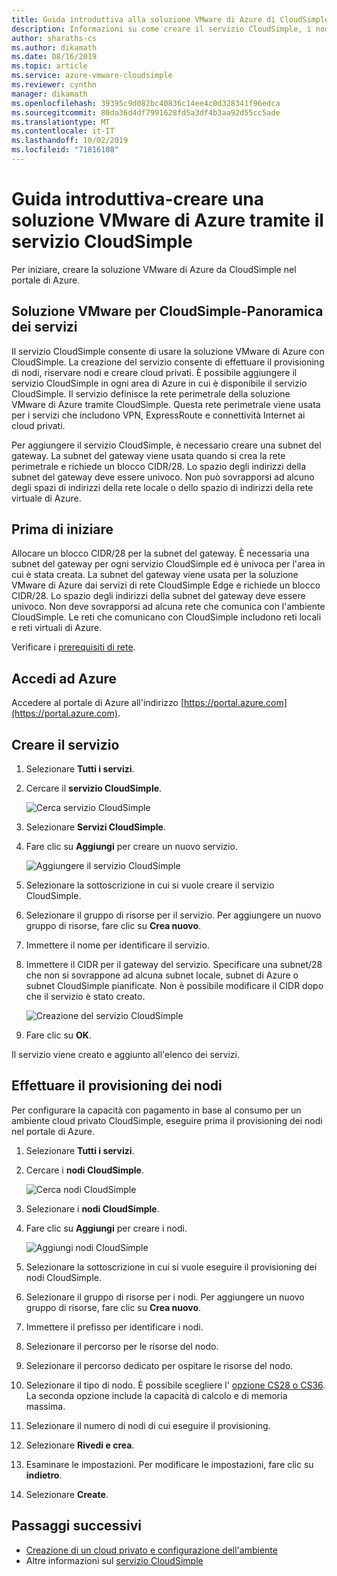 ```yaml
---
title: Guida introduttiva alla soluzione VMware di Azure di CloudSimple-Crea servizio
description: Informazioni su come creare il servizio CloudSimple, i nodi di acquisto e i nodi di riserva
author: sharaths-cs
ms.author: dikamath
ms.date: 08/16/2019
ms.topic: article
ms.service: azure-vmware-cloudsimple
ms.reviewer: cynthn
manager: dikamath
ms.openlocfilehash: 39395c9d082bc40836c14ee4c0d328341f96edca
ms.sourcegitcommit: 80da36d4df7991628fd5a3df4b3aa92d55cc5ade
ms.translationtype: MT
ms.contentlocale: it-IT
ms.lasthandoff: 10/02/2019
ms.locfileid: "71816108"
---
```

# <a name="quickstart---create-azure-vmware-solution-by-cloudsimple-service"></a>Guida introduttiva-creare una soluzione VMware di Azure tramite il servizio CloudSimple

Per iniziare, creare la soluzione VMware di Azure da CloudSimple nel portale di Azure.

## <a name="vmware-solution-by-cloudsimple---service-overview"></a>Soluzione VMware per CloudSimple-Panoramica dei servizi

Il servizio CloudSimple consente di usare la soluzione VMware di Azure con CloudSimple.  La creazione del servizio consente di effettuare il provisioning di nodi, riservare nodi e creare cloud privati.  È possibile aggiungere il servizio CloudSimple in ogni area di Azure in cui è disponibile il servizio CloudSimple.  Il servizio definisce la rete perimetrale della soluzione VMware di Azure tramite CloudSimple.  Questa rete perimetrale viene usata per i servizi che includono VPN, ExpressRoute e connettività Internet ai cloud privati.

Per aggiungere il servizio CloudSimple, è necessario creare una subnet del gateway. La subnet del gateway viene usata quando si crea la rete perimetrale e richiede un blocco CIDR/28. Lo spazio degli indirizzi della subnet del gateway deve essere univoco. Non può sovrapporsi ad alcuno degli spazi di indirizzi della rete locale o dello spazio di indirizzi della rete virtuale di Azure.

## <a name="before-you-begin"></a>Prima di iniziare

Allocare un blocco CIDR/28 per la subnet del gateway.  È necessaria una subnet del gateway per ogni servizio CloudSimple ed è univoca per l'area in cui è stata creata. La subnet del gateway viene usata per la soluzione VMware di Azure dai servizi di rete CloudSimple Edge e richiede un blocco CIDR/28. Lo spazio degli indirizzi della subnet del gateway deve essere univoco. Non deve sovrapporsi ad alcuna rete che comunica con l'ambiente CloudSimple.  Le reti che comunicano con CloudSimple includono reti locali e reti virtuali di Azure.

Verificare i [prerequisiti di rete](cloudsimple-network-checklist.md). 

## <a name="sign-in-to-azure"></a>Accedi ad Azure

Accedere al portale di Azure all'indirizzo [https://portal.azure.com](https://portal.azure.com).

## <a name="create-the-service"></a>Creare il servizio

1. Selezionare **Tutti i servizi**.
2. Cercare il **servizio CloudSimple**.

    ![Cerca servizio CloudSimple](media/create-cloudsimple-service-search.png)

3. Selezionare **Servizi CloudSimple**.
4. Fare clic su **Aggiungi** per creare un nuovo servizio.

    ![Aggiungere il servizio CloudSimple](media/create-cloudsimple-service-add.png)

5. Selezionare la sottoscrizione in cui si vuole creare il servizio CloudSimple.
6. Selezionare il gruppo di risorse per il servizio. Per aggiungere un nuovo gruppo di risorse, fare clic su **Crea nuovo**.
7. Immettere il nome per identificare il servizio.
8. Immettere il CIDR per il gateway del servizio. Specificare una subnet/28 che non si sovrappone ad alcuna subnet locale, subnet di Azure o subnet CloudSimple pianificate. Non è possibile modificare il CIDR dopo che il servizio è stato creato.

    ![Creazione del servizio CloudSimple](media/create-cloudsimple-service.png)

9. Fare clic su **OK**.

Il servizio viene creato e aggiunto all'elenco dei servizi.

## <a name="provision-nodes"></a>Effettuare il provisioning dei nodi

Per configurare la capacità con pagamento in base al consumo per un ambiente cloud privato CloudSimple, eseguire prima il provisioning dei nodi nel portale di Azure.

1. Selezionare **Tutti i servizi**.
2. Cercare i **nodi CloudSimple**.

    ![Cerca nodi CloudSimple](media/create-cloudsimple-node-search.png)

3. Selezionare i **nodi CloudSimple**.
4. Fare clic su **Aggiungi** per creare i nodi.

    ![Aggiungi nodi CloudSimple](media/create-cloudsimple-node-add.png)

5. Selezionare la sottoscrizione in cui si vuole eseguire il provisioning dei nodi CloudSimple.
6. Selezionare il gruppo di risorse per i nodi. Per aggiungere un nuovo gruppo di risorse, fare clic su **Crea nuovo**.
7. Immettere il prefisso per identificare i nodi.
8. Selezionare il percorso per le risorse del nodo.
9. Selezionare il percorso dedicato per ospitare le risorse del nodo.
10. Selezionare il tipo di nodo. È possibile scegliere l' [opzione CS28 o CS36](cloudsimple-node.md). La seconda opzione include la capacità di calcolo e di memoria massima.
11. Selezionare il numero di nodi di cui eseguire il provisioning.
12. Selezionare **Rivedi e crea**.
13. Esaminare le impostazioni. Per modificare le impostazioni, fare clic su **indietro**.
14. Selezionare **Create**.

## <a name="next-steps"></a>Passaggi successivi

* [Creazione di un cloud privato e configurazione dell'ambiente](quickstart-create-private-cloud.md)
* Altre informazioni sul [servizio CloudSimple](https://docs.azure.cloudsimple.com/cloudsimple-service)
